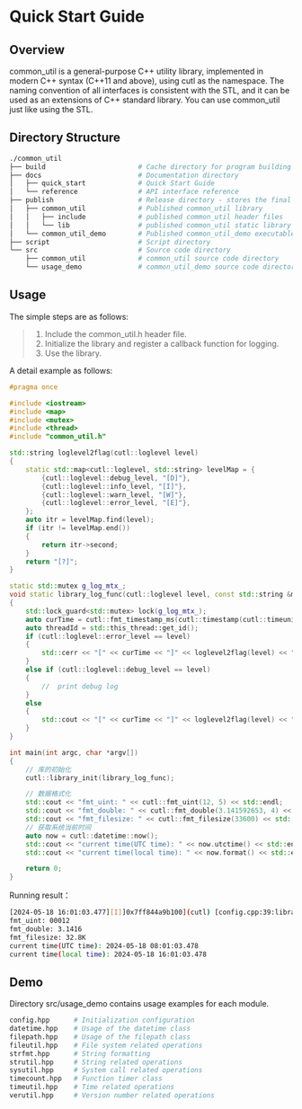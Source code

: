 # Quick Start Guide

## Overview

common_util is a general-purpose C++ utility library, implemented in modern C++ syntax (C++11 and above), using cutl as the namespace. The naming convention of all interfaces is consistent with the STL, and it can be used as an extensions of C++ standard library. You can use common_util just like using the STL.


## Directory Structure

```bash
./common_util
├── build                       # Cache directory for program building
├── docs                        # Documentation directory
│   ├── quick_start             # Quick Start Guide
│   └── reference               # API interface reference
├── publish                     # Release directory - stores the final results of the build when using the release configuration
│   ├── common_util             # Published common_util library
│   │   ├── include             # published common_util header files
│   │   └── lib                 # published common_util static library
│   └── common_util_demo        # Published common_util_demo executable program
├── script                      # Script directory
└── src                         # Source code directory
    ├── common_util             # common_util source code directory
    └── usage_demo              # common_util_demo source code directory
```

## Usage

The simple steps are as follows:
> 1. Include the common_util.h header file.
> 2. Initialize the library and register a callback function for logging.
> 3. Use the library.


A detail example as follows:

```c++
#pragma once

#include <iostream>
#include <map>
#include <mutex>
#include <thread>
#include "common_util.h"

std::string loglevel2flag(cutl::loglevel level)
{
    static std::map<cutl::loglevel, std::string> levelMap = {
        {cutl::loglevel::debug_level, "[D]"},
        {cutl::loglevel::info_level, "[I]"},
        {cutl::loglevel::warn_level, "[W]"},
        {cutl::loglevel::error_level, "[E]"},
    };
    auto itr = levelMap.find(level);
    if (itr != levelMap.end())
    {
        return itr->second;
    }
    return "[?]";
}

static std::mutex g_log_mtx_;
void static library_log_func(cutl::loglevel level, const std::string &msg)
{
    std::lock_guard<std::mutex> lock(g_log_mtx_);
    auto curTime = cutl::fmt_timestamp_ms(cutl::timestamp(cutl::timeunit::ms));
    auto threadId = std::this_thread::get_id();
    if (cutl::loglevel::error_level == level)
    {
        std::cerr << "[" << curTime << "]" << loglevel2flag(level) << "]" << threadId << "](cutl) " << msg << std::endl;
    }
    else if (cutl::loglevel::debug_level == level)
    {
        //  print debug log
    }
    else
    {
        std::cout << "[" << curTime << "]" << loglevel2flag(level) << "]" << threadId << "](cutl) " << msg << std::endl;
    }
}

int main(int argc, char *argv[])
{
    // 库的初始化
    cutl::library_init(library_log_func);

    // 数据格式化
    std::cout << "fmt_uint: " << cutl::fmt_uint(12, 5) << std::endl;
    std::cout << "fmt_double: " << cutl::fmt_double(3.141592653, 4) << std::endl;
    std::cout << "fmt_filesize: " << cutl::fmt_filesize(33600) << std::endl;
    // 获取系统当前时间
    auto now = cutl::datetime::now();
    std::cout << "current time(UTC time): " << now.utctime() << std::endl;
    std::cout << "current time(local time): " << now.format() << std::endl;

    return 0;
}
```

Running result：

```bash
[2024-05-18 16:01:03.477][I]]0x7ff844a9b100](cutl) [config.cpp:39:library_init] common_util library initialized, version:1.0.0
fmt_uint: 00012
fmt_double: 3.1416
fmt_filesize: 32.8K
current time(UTC time): 2024-05-18 08:01:03.478
current time(local time): 2024-05-18 16:01:03.478
```

## Demo

Directory src/usage_demo contains usage examples for each module.

```bash
config.hpp      # Initialization configuration
datetime.hpp    # Usage of the datetime class
filepath.hpp    # Usage of the filepath class
fileutil.hpp    # File system related operations
strfmt.hpp      # String formatting
strutil.hpp     # String related operations
sysutil.hpp     # System call related operations
timecount.hpp   # Function timer class
timeutil.hpp    # Time related operations
verutil.hpp     # Version number related operations
```
